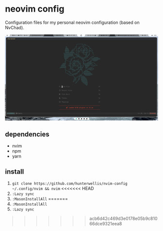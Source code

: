 # neovim config

Configuration files for my personal neovim configuration (based on NvChad).

![neovim screenshot](./images/screenshot.png)

## dependencies
- nvim
- npm
- yarn

## install
1. ```git clone https://github.com/hunterwellis/nvim-config ~/.config/nvim && nvim```
<<<<<<< HEAD
2. ```:Lazy sync```
3. ```:MasonInstallAll```
=======
2. ```:MasonInstallAll```
3. ```:Lazy sync```
>>>>>>> acb6d42c469d3e0178e05b9c81066dce9321eea8

